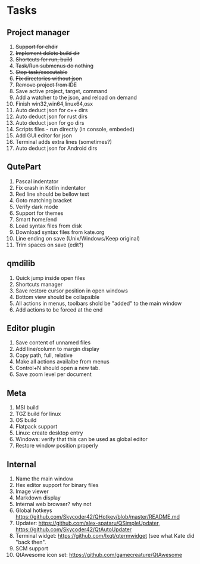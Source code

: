 # Tasks


## Project manager

1. ~~Support for chdir~~
1. ~~Implement delete build dir~~
1. ~~Shortcuts for run, build~~
1. ~~Task/Run submenus do nothing~~
1. ~~Stop task/executable~~
1. ~~Fix directories without json~~
1. ~~Remove project from IDE~~
1. Save active project, target, command
1. Add a watcher to the json, and reload on demand
1. Finish win32,win64,linux64,osx
1. Auto deduct json for c++ dirs
1. Auto deduct json for rust dirs
1. Auto deduct json for go dirs
1. Scripts files - run directly (in console, embeded)
1. Add GUI editor for json
1. Terminal adds extra lines (sometimes?)
1. Auto deduct json for Android dirs


## QutePart

1. Pascal indentator
1. Fix crash in Kotlin indentator
1. Red line should be bellow text
1. Goto matching bracket
1. Verify dark mode
1. Support for themes
1. Smart home/end
1. Load syntax files from disk
1. Download syntax files from kate.org
1. Line ending on save (Unix/Windows/Keep original)
1. Trim spaces on save (edit?)


## qmdilib

1. Quick jump inside open files
1. Shortcuts manager
1. Save restore cursor position in open windows
1. Bottom view should be collapsible
1. All actions in menus, toolbars shold be "added" to the main window
1. Add actions to be forced at the end

## Editor plugin

1. Save content of unnamed files
1. Add line/column to margin display
1. Copy path, full, relative
1. Make all actions availalbe from menus
1. Control+N should open a new tab.
1. Save zoom level per document

## Meta

1. MSI build
1. TGZ build for linux
1. OS build
1. Flatpack support
1. Linux: create desktop entry
1. Windows: verify that this can be used as global editor
1. Restore window position properly


## Internal

1. Name the main window
1. Hex editor support for binary files
1. Image viewer
1. Markdown display
1. Internal web browser? why not
1. Global hotkeys https://github.com/Skycoder42/QHotkey/blob/master/README.md
1. Updater: https://github.com/alex-spataru/QSimpleUpdater, https://github.com/Skycoder42/QtAutoUpdater
1. Terminal widget: https://github.com/lxqt/qtermwidget (see what Kate did "back then".
1. SCM support
1. QtAwesome icon set: https://github.com/gamecreature/QtAwesome
